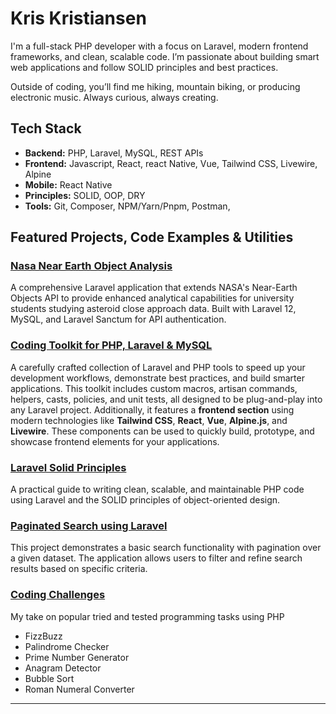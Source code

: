 # Kris Kristiansen

I'm a full-stack PHP developer with a focus on Laravel, modern frontend frameworks, and clean, scalable code. I’m passionate about building smart web applications and follow SOLID principles and best practices.

Outside of coding, you’ll find me hiking, mountain biking, or producing electronic music. Always curious, always creating.

## Tech Stack

- **Backend:** PHP, Laravel, MySQL, REST APIs
- **Frontend:** Javascript, React, react Native, Vue, Tailwind CSS, Livewire, Alpine
- **Mobile:** React Native
- **Principles:** SOLID, OOP, DRY
- **Tools:** Git, Composer, NPM/Yarn/Pnpm, Postman, 

## Featured Projects, Code Examples & Utilities

### [Nasa Near Earth Object Analysis](git@github.com:bump909/neo.git)

A comprehensive Laravel application that extends NASA's Near-Earth Objects API to provide enhanced analytical capabilities for university students studying asteroid close approach data.
Built with Laravel 12, MySQL, and Laravel Sanctum for API authentication.

### [Coding Toolkit for PHP, Laravel & MySQL](https://github.com/bump909/coding-toolkit)

A carefully crafted collection of Laravel and PHP tools to speed up your development workflows, demonstrate best practices, and build smarter applications.
This toolkit includes custom macros, artisan commands, helpers, casts, policies, and unit tests, all designed to be plug-and-play into any Laravel project.
Additionally, it features a **frontend section** using modern technologies like **Tailwind CSS**, **React**, **Vue**, **Alpine.js**, and **Livewire**. These components can be used to quickly build, prototype, and showcase frontend elements for your applications.

### [Laravel Solid Principles](https://github.com/bump909/laravel-solid-principles)

A practical guide to writing clean, scalable, and maintainable PHP code using Laravel and the SOLID principles of object-oriented design.

### [Paginated Search using Laravel](https://github.com/bump909/property-search)

This project demonstrates a basic search functionality with pagination over a given dataset. The application allows users to filter and refine search results based on specific criteria.

### [Coding Challenges](https://github.com/bump909/coding-challenges)

My take on popular tried and tested programming tasks using PHP

- FizzBuzz
- Palindrome Checker
- Prime Number Generator
- Anagram Detector
- Bubble Sort
- Roman Numeral Converter

---
